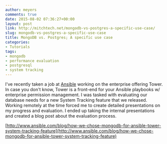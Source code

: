 ```yaml
---
author: meyers
comments: true
date: 2015-08-02 07:36:27+00:00
layout: post
link: http://mitchtech.net/mongodb-vs-postgres-a-specific-use-case/
slug: mongodb-vs-postgres-a-specific-use-case
title: MongoDB vs. Postgres; A specific use case
categories:
- Tutorials
tags:
- mongodb
- performance evaluation
- postgresql
- system tracking
---
```


I've recently taken a job at [Ansible](http://ansible.com) working on the enterprise offering Tower. In case you don't know, Tower is a front-end for your Ansible playbooks w/ enterprise permission management. I was tasked with evaluating our database needs for a new System Tracking feature that we released. Working remotely at the time forced me to create detailed presentations on my progress and evaluation. I ended up taking the internal presentations and created a blog post about the evaluation process.

[http://www.ansible.com/blog/how-we-chose-mongodb-for-ansible-tower-system-tracking-feature](http://www.ansible.com/blog/how-we-chose-mongodb-for-ansible-tower-system-tracking-feature)
